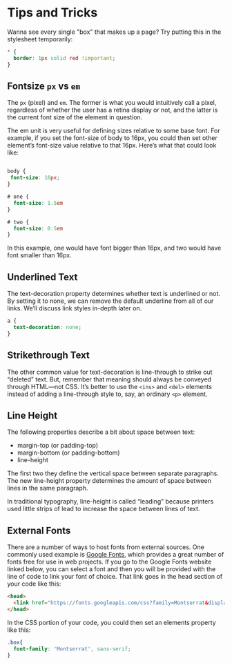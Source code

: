# Tips and Tricks

Wanna see every single "box" that makes up a page?
Try putting this in the stylesheet temporarily:

```css
* {
  border: 1px solid red !important;
}
```

## Fontsize `px` vs `em`

The `px` (pixel) and `em`. The former is what you would intuitively call a
pixel, regardless of whether the user has a retina display or not, and the
latter is the current font size of the element in question.

The em unit is very useful for defining sizes relative to some base font.
For example, if you set the font-size of body to 16px, you could then set other
element’s font-size value relative to that 16px. Here’s what that could look like:

```css

body {
 font-size: 16px;
}

# one {
  font-size: 1.5em
}

# two {
  font-size: 0.5em
}
```

In this example, one would have font bigger than 16px, and two would have font
smaller than 16px.

## Underlined Text

The text-decoration property determines whether text is underlined or not. By
setting it to none, we can remove the default underline from all of our links.
We’ll discuss link styles in-depth later on.

```css
a {
  text-decoration: none;
}
```

## Strikethrough Text

The other common value for text-decoration is line-through to strike out “deleted”
text. But, remember that meaning should always be conveyed through HTML—not CSS.
It’s better to use the `<ins>` and `<del>` elements instead of adding a line-through
style to, say, an ordinary `<p>` element.

## Line Height

The following properties describe a bit about space between text:

- margin-top (or padding-top)
- margin-bottom (or padding-bottom)
- line-height

The first two they define the vertical space between separate paragraphs. The
new line-height property determines the amount of space between lines in the
same paragraph.

In traditional typography, line-height is called “leading” because printers
used little strips of lead to increase the space between lines of text.

## External Fonts

There are a number of ways to host fonts from external sources. One commonly
used example is [Google Fonts](https://fonts.google.com/), which provides a
great number of fonts free for use in web projects. If you go to the Google
Fonts website linked below, you can select a font and then you will be provided
with the line of code to link your font of choice.
That link goes in the head section of your code like this:

```html
<head>
  <link href="https://fonts.googleapis.com/css?family=Montserrat&display=swap" rel="stylesheet">
</head>
```

In the CSS portion of your code, you could then set an elements property like this:

```css
.box{
  font-family: 'Montserrat', sans-serif;
}
```
